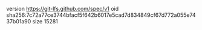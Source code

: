 version https://git-lfs.github.com/spec/v1
oid sha256:7c72a77ce3744bfacf5f642b6017e5cad7d834849cf67d772a055e7437b01a90
size 15281

